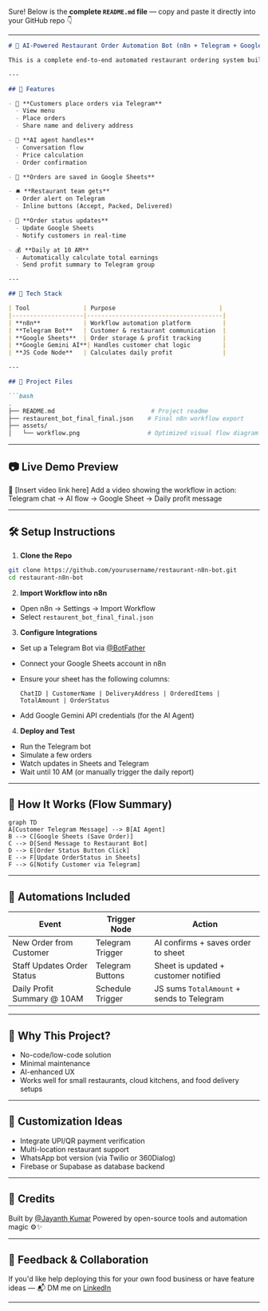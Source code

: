 Sure! Below is the **complete `README.md` file** — copy and paste it directly into your GitHub repo 👇

---

````markdown
# 🍛 AI-Powered Restaurant Order Automation Bot (n8n + Telegram + Google Sheets)

This is a complete end-to-end automated restaurant ordering system built using **n8n**, **Telegram**, **Google Sheets**, and an **AI Agent** powered by **Google Gemini**. It helps small food businesses manage customer orders, track status, and automate profit reporting — without writing backend code.

---

## 🚀 Features

- 🧾 **Customers place orders via Telegram**
  - View menu
  - Place orders
  - Share name and delivery address

- 🧠 **AI agent handles**
  - Conversation flow
  - Price calculation
  - Order confirmation

- 📄 **Orders are saved in Google Sheets**

- 🛎️ **Restaurant team gets**
  - Order alert on Telegram
  - Inline buttons (Accept, Packed, Delivered)

- 🔁 **Order status updates**
  - Update Google Sheets
  - Notify customers in real-time

- 💰 **Daily at 10 AM**
  - Automatically calculate total earnings
  - Send profit summary to Telegram group

---

## 🧠 Tech Stack

| Tool               | Purpose                             |
|--------------------|--------------------------------------|
| **n8n**            | Workflow automation platform         |
| **Telegram Bot**   | Customer & restaurant communication  |
| **Google Sheets**  | Order storage & profit tracking      |
| **Google Gemini AI**| Handles customer chat logic         |
| **JS Code Node**   | Calculates daily profit              |

---

## 🧰 Project Files

```bash
.
├── README.md                           # Project readme
├── restaurent_bot_final_final.json    # Final n8n workflow export
├── assets/
│   └── workflow.png                   # Optimized visual flow diagram
````

---

## 📷 Live Demo Preview

🎥 \[Insert video link here]
Add a video showing the workflow in action: Telegram chat → AI flow → Google Sheet → Daily profit message

---

## 🛠️ Setup Instructions

1. **Clone the Repo**

```bash
git clone https://github.com/yourusername/restaurant-n8n-bot.git
cd restaurant-n8n-bot
```

2. **Import Workflow into n8n**

* Open n8n → Settings → Import Workflow
* Select `restaurent_bot_final_final.json`

3. **Configure Integrations**

* Set up a Telegram Bot via [@BotFather](https://t.me/botfather)
* Connect your Google Sheets account in n8n
* Ensure your sheet has the following columns:

  ```
  ChatID | CustomerName | DeliveryAddress | OrderedItems | TotalAmount | OrderStatus
  ```
* Add Google Gemini API credentials (for the AI Agent)

4. **Deploy and Test**

* Run the Telegram bot
* Simulate a few orders
* Watch updates in Sheets and Telegram
* Wait until 10 AM (or manually trigger the daily report)

---

## 🔁 How It Works (Flow Summary)

```mermaid
graph TD
A[Customer Telegram Message] --> B[AI Agent]
B --> C[Google Sheets (Save Order)]
C --> D[Send Message to Restaurant Bot]
D --> E[Order Status Button Click]
E --> F[Update OrderStatus in Sheets]
F --> G[Notify Customer via Telegram]
```

---

## 📅 Automations Included

| Event                       | Trigger Node     | Action                                    |
| --------------------------- | ---------------- | ----------------------------------------- |
| New Order from Customer     | Telegram Trigger | AI confirms + saves order to sheet        |
| Staff Updates Order Status  | Telegram Buttons | Sheet is updated + customer notified      |
| Daily Profit Summary @ 10AM | Schedule Trigger | JS sums `TotalAmount` + sends to Telegram |

---

## 🌟 Why This Project?

* No-code/low-code solution
* Minimal maintenance
* AI-enhanced UX
* Works well for small restaurants, cloud kitchens, and food delivery setups

---

## 🧠 Customization Ideas

* Integrate UPI/QR payment verification
* Multi-location restaurant support
* WhatsApp bot version (via Twilio or 360Dialog)
* Firebase or Supabase as database backend

---

## 🤝 Credits

Built by [@Jayanth Kumar](https://www.linkedin.com/in/jayanth-kumar-/)
Powered by open-source tools and automation magic ⚙️✨

---

## 📩 Feedback & Collaboration

If you'd like help deploying this for your own food business or have feature ideas —
📬 DM me on  [LinkedIn](https://www.linkedin.com/in/jayanth-kumar-/)

---

